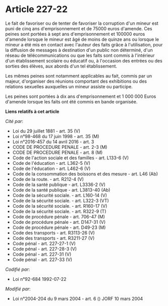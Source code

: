 # Article 227-22

Le fait de favoriser ou de tenter de favoriser la corruption d'un mineur est puni de cinq ans d'emprisonnement et de 75000
euros d'amende. Ces peines sont portées à sept ans d'emprisonnement et 100000 euros d'amende lorsque le mineur est âgé de
moins de quinze ans ou lorsque le mineur a été mis en contact avec l'auteur des faits grâce à l'utilisation, pour la
diffusion de messages à destination d'un public non déterminé, d'un réseau de télécommunications ou que les faits sont commis
à l'intérieur d'un établissement scolaire ou éducatif ou, à l'occasion des entrées ou des sorties des élèves, aux abords d'un
tel établissement.

Les mêmes peines sont notamment applicables au fait, commis par un majeur, d'organiser des réunions comportant des
exhibitions ou des relations sexuelles auxquelles un mineur assiste ou participe.

Les peines sont portées à dix ans d'emprisonnement et 1 000 000 Euros d'amende lorsque les faits ont été commis en bande
organisée.

**Liens relatifs à cet article**

_Cité par_:

  - Loi du 29 juillet 1881 - art. 35 (V)
  - Loi n°98-468 du 17 juin 1998 - art. 35 (M)
  - Loi n°2016-457 du 14 avril 2016 - art. 3
  - CODE DE PROCEDURE PENALE - art. 2-3 (M)
  - CODE DE PROCEDURE PENALE - art. 8 (M)
  - Code de l'action sociale et des familles - art. L133-6 (V)
  - Code de l'éducation - art. L362-5 (V)
  - Code de l'éducation - art. L462-6 (V)
  - Code de la consommation des boissons et des mesure - art. L46 (Ab)
  - Code de la route. - art. R212-4 (V)
  - Code de la santé publique - art. L3336-2 (V)
  - Code de la santé publique - art. L3813-40 (Ab)
  - Code de la sécurité sociale. - art. L160-14 (V)
  - Code de la sécurité sociale. - art. L322-3 (VT)
  - Code de la sécurité sociale. - art. R160-17 (V)
  - Code de la sécurité sociale. - art. R322-9 (T)
  - Code de procédure pénale - art. 706-47 (M)
  - Code de procédure pénale - art. D147-31 (V)
  - Code de procédure pénale - art. D49-23 (M)
  - Code des transports - art. R3113-26 (V)
  - Code des transports - art. R3211-27 (V)
  - Code pénal - art. 227-27-1 (V)
  - Code pénal - art. 227-28-3 (V)
  - Code pénal - art. 227-31 (V)
  - Code pénal - art. 227-33 (V)

_Codifié par_:

  - Loi n°92-684 1992-07-22

_Modifié par_:

  - Loi n°2004-204 du 9 mars 2004 - art. 6 () JORF 10 mars 2004
